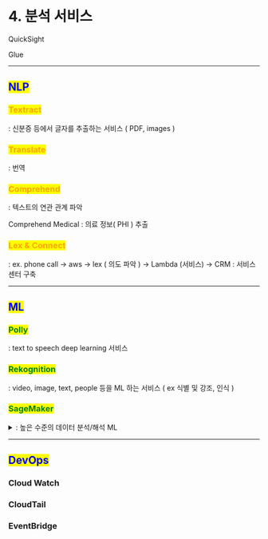 # 4. 분석 서비스

QuickSight

Glue

***

## <mark style="color:blue;">NLP</mark>

### <mark style="color:orange;">Textract</mark>

&#x20;: 신분증 등에서 글자를 추출하는 서비스  ( PDF, images )



### <mark style="color:orange;">Translate</mark>

: 번역



### <mark style="color:orange;">Comprehend</mark>

: 텍스트의 연관 관계 파악

Comprehend Medical : 의료 정보( PHI ) 추출



### <mark style="color:orange;">Lex & Connect</mark>

: ex. phone call -> aws -> lex ( 의도 파악 ) -> Lambda (서비스) -> CRM : 서비스센터 구축







***

## <mark style="color:blue;">ML</mark>

### <mark style="color:green;">Polly</mark>

: text to speech deep learning 서비스&#x20;



### <mark style="color:green;">Rekognition</mark>

&#x20;: video, image, text, people 등을 ML 하는 서비스 ( ex 식별 및 강조, 인식 )

### <mark style="color:green;">SageMaker</mark>

<details>

<summary>: 높은 수준의 데이터 분석/해석 ML</summary>



</details>



***

## <mark style="color:blue;">DevOps</mark>

### Cloud Watch

### CloudTail

### EventBridge

